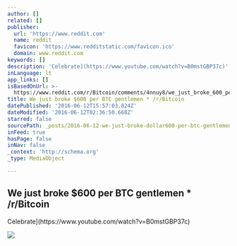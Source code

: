 ```yaml
---
author: []
related: []
publisher:
  url: 'https://www.reddit.com'
  name: reddit
  favicon: 'https://www.redditstatic.com/favicon.ico'
  domain: www.reddit.com
keywords: []
description: 'Celebrate](https://www.youtube.com/watch?v=B0mstGBP37c)'
inLanguage: lt
app_links: []
isBasedOnUrl: >-
  https://www.reddit.com/r/Bitcoin/comments/4nnuy8/we_just_broke_600_per_btc_gentlemen/
title: We just broke $600 per BTC gentlemen * /r/Bitcoin
datePublished: '2016-06-12T15:57:03.824Z'
dateModified: '2016-06-12T02:36:50.668Z'
starred: false
sourcePath: _posts/2016-06-12-we-just-broke-dollar600-per-btc-gentlemen-rbitcoin.md
inFeed: true
hasPage: false
inNav: false
_context: 'http://schema.org'
_type: MediaObject

---
```

<article style=""><h1>We just broke $600 per BTC gentlemen * /r/Bitcoin</h1><p>Celebrate](https://www.youtube.com/watch?v=B0mstGBP37c)</p><img src="https://i.redditmedia.com/R_YDxegakVUv62S0SXPEIgoIxGd3HIe06HyFhLIIPnc.jpg?w=320&amp;s=9b0c33041c7c1b9091e8a7dffcfede31" /></article>
